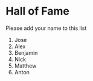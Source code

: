 # Hall of Fame
Please add your name to this list

1. Jose
2. Alex
3. Benjamin
4. Nick
5. Matthew
6. Anton
